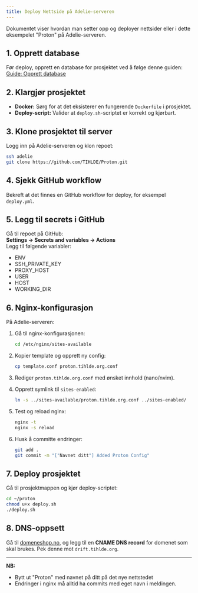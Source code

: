 ```yaml
---
title: Deploy Nettside på Adelie-serveren
---
```


Dokumentet viser hvordan man setter opp og deployer nettsider eller i dette eksempelet "Proton" på Adelie-serveren.

## 1. Opprett database
Før deploy, opprett en database for prosjektet ved å følge denne guiden:  
[Guide: Opprett database](https://codex.tihlde.org/docs/drift/databaser/create-database)

## 2. Klargjør prosjektet

- **Docker:** Sørg for at det eksisterer en fungerende `Dockerfile` i prosjektet.
- **Deploy-script:** Valider at `deploy.sh`-scriptet er korrekt og kjørbart.

## 3. Klone prosjektet til server

Logg inn på Adelie-serveren og klon repoet:
```bash
ssh adelie
git clone https://github.com/TIHLDE/Proton.git
```

## 4. Sjekk GitHub workflow

Bekreft at det finnes en GitHub workflow for deploy, for eksempel `deploy.yml`.

## 5. Legg til secrets i GitHub

Gå til repoet på GitHub:  
**Settings → Secrets and variables → Actions**  
Legg til følgende variabler:
- ENV
- SSH_PRIVATE_KEY
- PROXY_HOST
- USER
- HOST
- WORKING_DIR

## 6. Nginx-konfigurasjon

På Adelie-serveren:

1. Gå til nginx-konfigurasjonen:
    ```bash
    cd /etc/nginx/sites-available
    ```

2. Kopier template og opprett ny config:
    ```bash
    cp template.conf proton.tihlde.org.conf
    ```

3. Rediger `proton.tihlde.org.conf` med ønsket innhold (nano/nvim).

4. Opprett symlink til `sites-enabled`:
    ```bash
    ln -s ../sites-available/proton.tihlde.org.conf ../sites-enabled/
    ```

5. Test og reload nginx:
    ```bash
    nginx -t
    nginx -s reload
    ```

6. Husk å committe endringer:
    ```bash
    git add .
    git commit -m "["Navnet ditt"] Added Proton Config"
    ```
## 7. Deploy prosjektet

Gå til prosjektmappen og kjør deploy-scriptet:
```bash
cd ~/proton
chmod u+x deploy.sh
./deploy.sh
```

## 8. DNS-oppsett

Gå til [domeneshop.no](https://domeneshop.no), og legg til en **CNAME DNS record** for domenet som skal brukes. Pek denne mot `drift.tihlde.org`.

---

**NB:**  
- Bytt ut "Proton" med navnet på ditt på det nye nettstedet
- Endringer i nginx må alltid ha commits med eget navn i meldingen.
